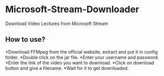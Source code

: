 # Microsoft-Stream-Downloader
 Download Video Lectures from Microsoft Stream
 
 ## How to use?
 *Download FFMpeg from the official website, extract and put it in config folder.
 *Double click on the jar file.
 *Enter your username and password.
 *Enter the link of the video you want to download.
 *Click on download button and give a filename.
 *Wait for it to get downloaded.
